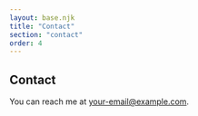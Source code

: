 ```yaml
---
layout: base.njk
title: "Contact"
section: "contact"
order: 4
---
```

<section class="section" id="contact">
    <div class="intro">
        <h1>Contact</h1>
        <p>You can reach me at <a href="mailto:your-email@example.com">your-email@example.com</a>.</p>
    </div>
</section>
